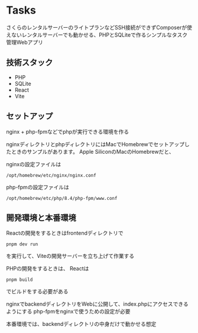 # Tasks
さくらのレンタルサーバーのライトプランなどSSH接続ができずComposerが使えないレンタルサーバーでも動かせる、PHPとSQLiteで作るシンプルなタスク管理Webアプリ

## 技術スタック
- PHP
- SQLite
- React
- Vite


## セットアップ
nginx + php-fpmなどでphpが実行できる環境を作る

nginxディレクトリとphpディレクトリにはMacでHomebrewでセットアップしたときのサンプルがあります。
Apple SiliconのMacのHomebrewだと、

nginxの設定ファイルは
~~~
/opt/homebrew/etc/nginx/nginx.conf
~~~

php-fpmの設定ファイルは
~~~
/opt/homebrew/etc/php/8.4/php-fpm/www.conf
~~~

## 開発環境と本番環境
Reactの開発をするときはfrontendディレクトリで
~~~
pnpm dev run
~~~
を実行して、Viteの開発サーバーを立ち上げて作業する

PHPの開発をするときは、
Reactは
~~~
pnpm build
~~~
でビルドをする必要がある

nginxでbackendディレクトリをWebに公開して、index.phpにアクセスできるようにする
php-fpmをnginxで使うための設定が必要

本番環境では、backendディレクトリの中身だけで動かせる想定